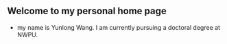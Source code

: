 ## Welcome to my personal home page












- my name is Yunlong Wang. I am currently pursuing a doctoral degree at NWPU.



